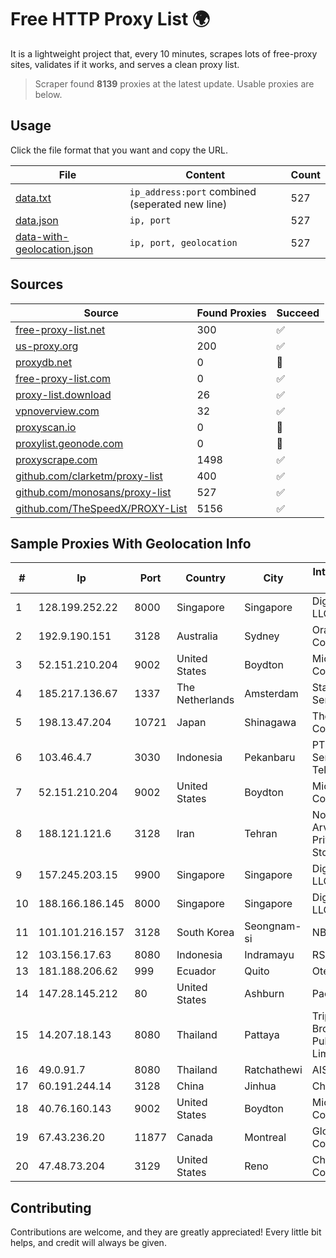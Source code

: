 
# Free HTTP Proxy List 🌍

It is a lightweight project that, every 10 minutes, scrapes lots of free-proxy sites, validates if it works, and serves a clean proxy list.


> Scraper found **8139** proxies at the latest update. Usable proxies are below.

## Usage

Click the file format that you want and copy the URL.


|File|Content|Count|
|----|-------|-----|
|[data.txt](https://raw.githubusercontent.com/themiralay/Proxy-List-World/master/data.txt)|`ip_address:port` combined (seperated new line)|527|
|[data.json](https://raw.githubusercontent.com/themiralay/Proxy-List-World/master/data.json)|`ip, port`|527|
|[data-with-geolocation.json](https://raw.githubusercontent.com/themiralay/Proxy-List-World/master/data-with-geolocation.json)|`ip, port, geolocation`|527|

## Sources

|Source|Found Proxies|Succeed|
|------|-------------|-------|
|[free-proxy-list.net](https://free-proxy-list.net)|300|✅|
|[us-proxy.org](https://www.us-proxy.org)|200|✅|
|[proxydb.net](http://proxydb.net)|0|🚫|
|[free-proxy-list.com](https://free-proxy-list.com/?page=&port=&type%5B%5D=http&type%5B%5D=https&up_time=0&search=Search)|0|✅|
|[proxy-list.download](https://www.proxy-list.download/HTTP)|26|✅|
|[vpnoverview.com](https://vpnoverview.com/privacy/anonymous-browsing/free-proxy-servers)|32|✅|
|[proxyscan.io](https://www.proxyscan.io)|0|🚫|
|[proxylist.geonode.com](https://proxylist.geonode.com/api/proxy-list?limit=300&page=1&sort_by=lastChecked&sort_type=desc&protocols=http,https)|0|🚫|
|[proxyscrape.com](https://api.proxyscrape.com/v2/?request=displayproxies&protocol=http&timeout=10000&country=all&ssl=all&anonymity=all)|1498|✅|
|[github.com/clarketm/proxy-list](https://raw.githubusercontent.com/clarketm/proxy-list/master/proxy-list-raw.txt)|400|✅|
|[github.com/monosans/proxy-list](https://raw.githubusercontent.com/monosans/proxy-list/main/proxies/http.txt)|527|✅|
|[github.com/TheSpeedX/PROXY-List](https://raw.githubusercontent.com/TheSpeedX/PROXY-List/master/http.txt)|5156|✅|


## Sample Proxies With Geolocation Info

|#|Ip|Port|Country|City|Internet Service Provider|
|-|--|----|-------|----|-------------------------|
|1|128.199.252.22|8000|Singapore|Singapore|DigitalOcean, LLC|
|2|192.9.190.151|3128|Australia|Sydney|Oracle Corporation|
|3|52.151.210.204|9002|United States|Boydton|Microsoft Corporation|
|4|185.217.136.67|1337|The Netherlands|Amsterdam|Stallion Network Services Limited|
|5|198.13.47.204|10721|Japan|Shinagawa|The Constant Company, LLC|
|6|103.46.4.7|3030|Indonesia|Pekanbaru|PT Akses Sentral Teknologi|
|7|52.151.210.204|9002|United States|Boydton|Microsoft Corporation|
|8|188.121.121.6|3128|Iran|Tehran|Noyan Abr Arvan Co. ( Private Joint Stock)|
|9|157.245.203.15|9900|Singapore|Singapore|DigitalOcean, LLC|
|10|188.166.186.145|8000|Singapore|Singapore|DigitalOcean, LLC|
|11|101.101.216.157|3128|South Korea|Seongnam-si|NBP|
|12|103.156.17.63|8080|Indonesia|Indramayu|RSTNET|
|13|181.188.206.62|999|Ecuador|Quito|Otecel S.A|
|14|147.28.145.212|80|United States|Ashburn|Packet Host, Inc.|
|15|14.207.18.143|8080|Thailand|Pattaya|Triple T Broadband Public Company Limited|
|16|49.0.91.7|8080|Thailand|Ratchathewi|AIS-Fibre|
|17|60.191.244.14|3128|China|Jinhua|Chinanet|
|18|40.76.160.143|9002|United States|Boydton|Microsoft Corporation|
|19|67.43.236.20|11877|Canada|Montreal|GloboTech Communications|
|20|47.48.73.204|3129|United States|Reno|Charter Communications|



## Contributing

Contributions are welcome, and they are greatly appreciated! Every
little bit helps, and credit will always be given.

